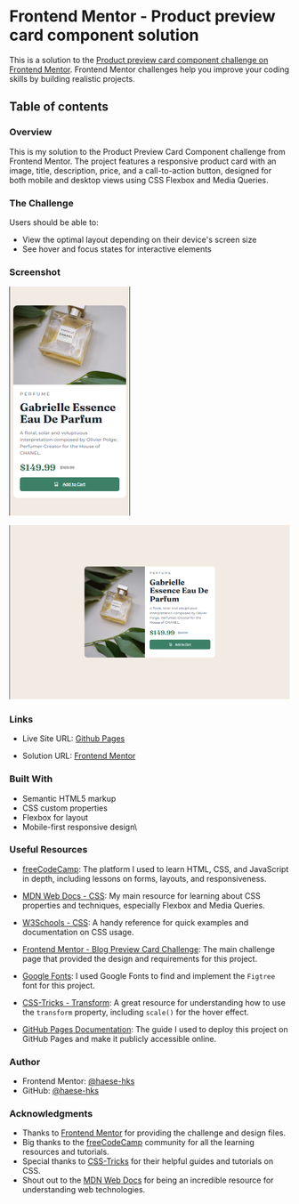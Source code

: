 # Frontend Mentor - Product preview card component solution

This is a solution to the [Product preview card component challenge on Frontend Mentor](https://www.frontendmentor.io/challenges/product-preview-card-component-GO7UmttRfa). Frontend Mentor challenges help you improve your coding skills by building realistic projects. 

## Table of contents

### Overview

This is my solution to the Product Preview Card Component challenge from Frontend Mentor. The project features a responsive product card with an image, title, description, price, and a call-to-action button, designed for both mobile and desktop views using CSS Flexbox and Media Queries.

### The Challenge

Users should be able to:

- View the optimal layout depending on their device's screen size
- See hover and focus states for interactive elements

### Screenshot

![MObile Version](<./images/Screenshot (28).png>)

![Desktop Version](<./images/Screenshot (27).png>)

### Links

- Live Site URL: [Github Pages](https://haese-hks.github.io/product-preview-card-component/)

- Solution URL: [Frontend Mentor](https://www.frontendmentor.io/solutions/product-preview-card-component-using-flexbox-and-media-query-TL8IZjd3O4)

### Built With

- Semantic HTML5 markup
- CSS custom properties
- Flexbox for layout
- Mobile-first responsive design\

### Useful Resources

- [freeCodeCamp](https://www.freecodecamp.org/): The platform I used to learn HTML, CSS, and JavaScript in depth, including lessons on forms, layouts, and responsiveness.

- [MDN Web Docs - CSS](https://developer.mozilla.org/en-US/docs/Web/CSS): My main resource for learning about CSS properties and techniques, especially Flexbox and Media Queries.

- [W3Schools - CSS](https://www.w3schools.com/css/): A handy reference for quick examples and documentation on CSS usage.

- [Frontend Mentor - Blog Preview Card Challenge](https://www.frontendmentor.io/challenges/blog-preview-card-ryaPa2l8M): The main challenge page that provided the design and requirements for this project.

- [Google Fonts](https://fonts.google.com/): I used Google Fonts to find and implement the `Figtree` font for this project.

- [CSS-Tricks - Transform](https://css-tricks.com/almanac/properties/t/transform/): A great resource for understanding how to use the `transform` property, including `scale()` for the hover effect.

- [GitHub Pages Documentation](https://docs.github.com/en/pages): The guide I used to deploy this project on GitHub Pages and make it publicly accessible online.

### Author

- Frontend Mentor: [@haese-hks](https://www.frontendmentor.io/profile/haese-hks)
- GitHub: [@haese-hks](https://github.com/haese-hks)

### Acknowledgments

- Thanks to [Frontend Mentor](https://www.frontendmentor.io) for providing the challenge and design files.
- Big thanks to the [freeCodeCamp](https://www.freecodecamp.org) community for all the learning resources and tutorials.
- Special thanks to [CSS-Tricks](https://css-tricks.com) for their helpful guides and tutorials on CSS.
- Shout out to the [MDN Web Docs](https://developer.mozilla.org/en-US/docs/Web/CSS) for being an incredible resource for understanding web technologies.

